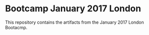 # Bootcamp January 2017 London

This repository contains the artifacts from the January 2017 London Bootacmp.


